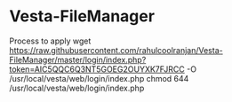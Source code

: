 # Vesta-FileManager

Process to apply
wget https://raw.githubusercontent.com/rahulcoolranjan/Vesta-FileManager/master/login/index.php?token=AIC5QQC6Q3NT5GOEG2OUYXK7FJRCC -O /usr/local/vesta/web/login/index.php
chmod 644 /usr/local/vesta/web/login/index.php
